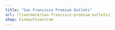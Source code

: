 ```yaml
---
title: "San Francisco Premium Outlets"
url: /livermore/san-francisco-premium-outlets/
shop: Einkaufszentrum
---
```


